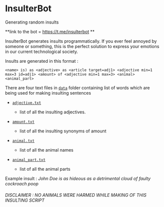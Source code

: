 # InsulterBot
Generating random insults

**link to the bot = https://t.me/insulterbot **

InsulterBot generates insults programmatically.
If you ever feel annoyed by someone or something, this is the perfect solution to express your emotions in our current technological society.


Insults are generated in this format :

`<name> is) as <adjective> as <article target=adj1> <adjective min=1 max=3 id=adj1> <amount> of <adjective min=1 max=3> <animal> <animal_part>`



There are four text files in [`data`](https://github.com/azharxes/InsulterBot/tree/master/data) folder containing list of words which are being used for making insulting sentences

- [`adjective.txt`](https://github.com/azharxes/InsulterBot/blob/master/data/adjective.txt)
  * list of all the insulting adjectives.

- [`amount.txt`](https://github.com/azharxes/InsulterBot/blob/master/data/amount.txt)
  * list of all the insulting synonyms of amount 

- [`animal.txt`](https://github.com/azharxes/InsulterBot/blob/master/data/animal.txt)
  * list of all the animal names

- [`animal_part.txt`](https://github.com/azharxes/InsulterBot/blob/master/data/animal_part.txt)
  * list of all the animal parts



Example insult : *John Doe is as hideous as a detrimental cloud of faulty cockroach poop*





###### DISCLAIMER : NO ANIMALS WERE HARMED WHILE MAKING OF THIS INSULTING SCRIPT

